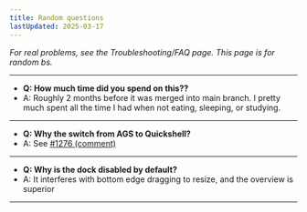 ```yaml
---
title: Random questions
lastUpdated: 2025-03-17
---
```


_For real problems, see the Troubleshooting/FAQ page. This page is for random bs._

---
- **Q: How much time did you spend on this??**
- A: Roughly 2 months before it was merged into main branch. I pretty much spent all the time I had when not eating, sleeping, or studying.
---
- **Q: Why the switch from AGS to Quickshell?**
- A: See [#1276 (comment)](https://github.com/end-4/dots-hyprland/pull/1276#issuecomment-2860016485)
---
- **Q: Why is the dock disabled by default?**
- A: It interferes with bottom edge dragging to resize, and the overview is superior
---

